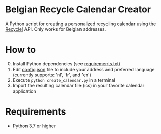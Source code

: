 # Belgian Recycle Calendar Creator

A Python script for creating a personalized recycling calendar using the [Recycle!](https://recycleapp.be) API. Only works for Belgian addresses.

# How to

0. Install Python dependencies (see [requirements.txt](requirements.txt))
1. Edit [config.json](config.json) file to include your address and preferred language (currently supports: 'nl', 'fr', and 'en')
2. Execute `python create_calendar.py` in a terminal
3. Import the resulting calendar file (ics) in your favorite calendar application

# Requirements

* Python 3.7 or higher
